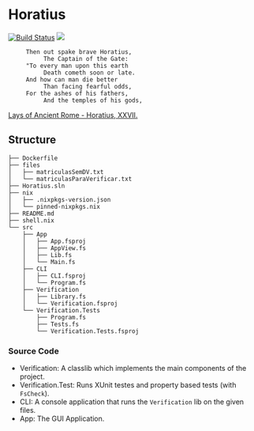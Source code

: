 # Horatius

[![Build Status](https://travis-ci.org/mtrsk/Horatius.svg?branch=master)](https://travis-ci.org/mtrsk/Horatius)
![](https://github.com/mtrsk/Horatius/master/.github/workflows/dockerimage.yml/badge.svg)

```
     Then out spake brave Horatius,
          The Captain of the Gate:
     "To every man upon this earth
          Death cometh soon or late.
     And how can man die better
          Than facing fearful odds,
     For the ashes of his fathers,
          And the temples of his gods,
```
[Lays of Ancient Rome - Horatius, XXVII.](https://en.wikisource.org/wiki/Lays_of_Ancient_Rome)

## Structure

```
├── Dockerfile
├── files
│   ├── matriculasSemDV.txt
│   └── matriculasParaVerificar.txt
├── Horatius.sln
├── nix
│   ├── .nixpkgs-version.json
│   └── pinned-nixpkgs.nix
├── README.md
├── shell.nix
└── src
    ├── App
    │   ├── App.fsproj
    │   ├── AppView.fs
    │   ├── Lib.fs
    │   └── Main.fs
    ├── CLI
    │   ├── CLI.fsproj
    │   └── Program.fs
    ├── Verification
    │   ├── Library.fs
    │   └── Verification.fsproj
    └── Verification.Tests
        ├── Program.fs
        ├── Tests.fs
        └── Verification.Tests.fsproj
```

### Source Code

* Verification: A classlib which implements the main components of the project.
* Verification.Test: Runs XUnit testes and property based tests (with `FsCheck`).
* CLI: A console application that runs the `Verification` lib on the given files.
* App: The GUI Application.

